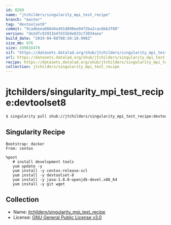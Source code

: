 ```yaml
---
id: 8269
name: "jtchilders/singularity_mpi_test_recipe"
branch: "master"
tag: "devtoolset8"
commit: "9cadbeea866d4e491d890ee94f2ba2cac6bb3f80"
version: "de2dfc92931b47d15b9e833cf3034aea"
build_date: "2019-04-08T08:50:10.990Z"
size_mb: 976
size: 339816479
sif: "https://datasets.datalad.org/shub/jtchilders/singularity_mpi_test_recipe/devtoolset8/2019-04-08-9cadbeea-de2dfc92/de2dfc92931b47d15b9e833cf3034aea.simg"
url: https://datasets.datalad.org/shub/jtchilders/singularity_mpi_test_recipe/devtoolset8/2019-04-08-9cadbeea-de2dfc92/
recipe: https://datasets.datalad.org/shub/jtchilders/singularity_mpi_test_recipe/devtoolset8/2019-04-08-9cadbeea-de2dfc92/Singularity
collection: jtchilders/singularity_mpi_test_recipe
---
```


# jtchilders/singularity_mpi_test_recipe:devtoolset8

```bash
$ singularity pull shub://jtchilders/singularity_mpi_test_recipe:devtoolset8
```

## Singularity Recipe

```singularity
Bootstrap: docker
From: centos

%post
   # install development tools
   yum update -y
   yum install -y centos-release-scl
   yum install -y devtoolset-8
   yum install -y java-1.8.0-openjdk-devel.x86_64
   yum install -y git wget
```

## Collection

 - Name: [jtchilders/singularity_mpi_test_recipe](https://github.com/jtchilders/singularity_mpi_test_recipe)
 - License: [GNU General Public License v3.0](https://api.github.com/licenses/gpl-3.0)

